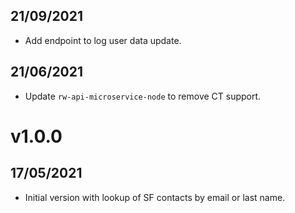 ## 21/09/2021

- Add endpoint to log user data update. 

## 21/06/2021

- Update `rw-api-microservice-node` to remove CT support.

# v1.0.0

## 17/05/2021

- Initial version with lookup of SF contacts by email or last name.
